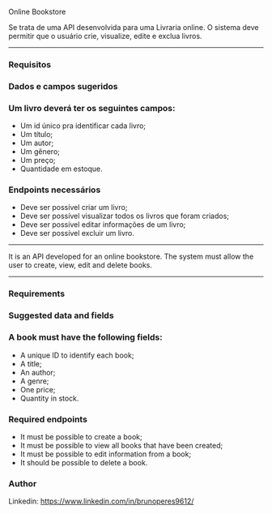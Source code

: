 Online Bookstore

Se trata de uma API desenvolvida para uma Livraria online. 
O sistema deve permitir que o usuário crie, visualize, edite e exclua livros.

_____________________________________________________________________________________

### Requisitos ###

### Dados e campos sugeridos ###

### Um livro deverá ter os seguintes campos: ###

- Um id único pra identificar cada livro;
- Um título;
- Um autor;
- Um gênero;
- Um preço;
- Quantidade em estoque.

### Endpoints necessários ###

- Deve ser possível criar um livro;
- Deve ser possível visualizar todos os livros que foram criados;
- Deve ser possível editar informações de um livro;
- Deve ser possível excluir um livro.
________________________________________________________________________________

It is an API developed for an online bookstore. 
The system must allow the user to create, view, edit and delete books.

_____________________________________________________________________________________

### Requirements ###

### Suggested data and fields ###

### A book must have the following fields: ###

- A unique ID to identify each book;
- A title;
- An author;
- A genre;
- One price;
- Quantity in stock.

### Required endpoints ###

- It must be possible to create a book;
- It must be possible to view all books that have been created;
- It must be possible to edit information from a book;
- It should be possible to delete a book.

### Author ###
Linkedin: https://www.linkedin.com/in/brunoperes9612/
